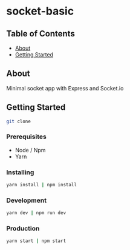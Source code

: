 # socket-basic

## Table of Contents

- [About](#about)
- [Getting Started](#getting_started)

## About <a name = "about"></a>

Minimal socket app with Express and Socket.io

## Getting Started <a name = "getting_started"></a>

```bash
git clone
```

### Prerequisites

- Node / Npm
- Yarn

### Installing

```bash
yarn install | npm install
```

### Development

```bash
yarn dev | npm run dev
```

### Production

```bash
yarn start | npm start
```
